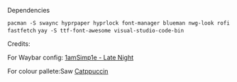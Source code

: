 Dependencies

`pacman -S swaync hyprpaper hyprlock font-manager blueman nwg-look rofi fastfetch`
`yay -S ttf-font-awesome visual-studio-code-bin`


Credits:

For Waybar config:
[1amSimp1e - Late Night](https://github.com/1amSimp1e/dots)

For colour pallete:Saw
[Catppuccin](https://github.com/catppuccin)

